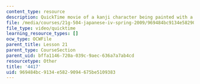 ```yaml
---
content_type: resource
description: QuickTime movie of a kanji character being painted with a brush.
file: /media/courses/21g-504-japanese-iv-spring-2009/969484bc9134e5829094675be5109383_4417.mov
file_type: video/quicktime
learning_resource_types: []
ocw_type: OCWFile
parent_title: Lesson 21
parent_type: CourseSection
parent_uid: bffa1146-720a-039c-9aec-636a7a7ab4cd
resourcetype: Other
title: '4417'
uid: 969484bc-9134-e582-9094-675be5109383
---
```

